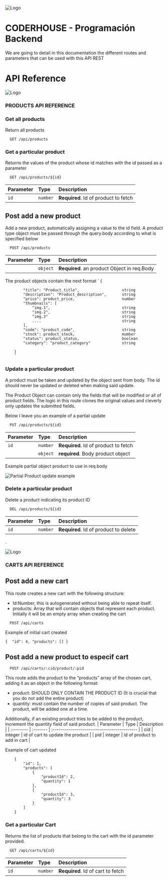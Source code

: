 
![Logo](https://img.freepik.com/foto-gratis/experiencia-programacion-persona-que-trabaja-codigos-computadora_23-2150010125.jpg?t=st=1718159866~exp=1718163466~hmac=84f9c451acaf146addf530405c61d74e03db7af8a984689cef59b7c38f9c0625&w=1380)
# CODERHOUSE - Programación Backend

We are going to detail in this documentation the different routes and parameters that can be used with this API REST



# API Reference

![Logo](https://www.shutterstock.com/shutterstock/photos/2281829879/display_1500/stock-photo-smart-warehouse-inventory-management-system-concept-manager-using-digital-tablet-showing-warehouse-2281829879.jpg)
### PRODUCTS API REFERENCE

### Get all products
Return all products
```http
  GET /api/products
```



### Get a particular product 
Returns the values ​​of the product whose id matches with the id passed as a parameter
```http
  GET /api/products/${id}
```
| Parameter | Type     | Description                          |
| :-------- | :------- | :----------------------------------- |
| `id`      | `number` | **Required**. Id of product to fetch |

## Post add a new product 
 Add a new product, automatically assigning a value to the id field. A product type object must be passed through the query.body according to what is specified below
```http
  POST /api/products
```
| Parameter | Type     | Description                                 |
| :-------- | :------- | :------------------------------------------ |
|           | `object` | **Required**. an product Object in req.Body |

The product objects contain the next format
        `
        {

            "title": "Product_title",                   string
            "description": "Product_description",       string
            "price": product_price,                     number
            "thumbnails": [
                "img.1",                                string
                "img.2",                                string
                "img.3"                                 string
                ....                                    string
            ],
            "code": "product_code",                     string
            "stock": product_stock,                     mumber
            "status": product_status,                   boolean
            "category": "product_category"              string
            
        }
        `
### Update a particular product 
A product must be taken and updated by the object sent from body. The id should never be updated or deleted when making said update.

The Product Object can contain only the fields that will be modified or all of product fields. The logic in this route clones the original values ​​and cleverly only updates the submitted fields.

Below I leave you an example of a partial update

```http
  PUT /api/products/${id}
```
| Parameter | Type     | Description                            |
| :-------- | :------- | :------------------------------------- |
| `id`      | `number` | **Required**. Id of product to fetch   |
|           | `object` | **required**. Body product object

Example partial object product to use in req.body

![Partial Product update example](./imagenesMD/partialproductupdate.jpg)

### Delete a particular product 
Delete a product indicating its product ID
```http
  DEL /api/products/${id}
```
| Parameter | Type     | Description                          |
| :-------- | :------- | :----------------------------------- |
| `id`      | `number` | **Required**. Id of product to delete |

.


![Logo](https://img.freepik.com/foto-gratis/carros-compra-fuera-supermercado_23-2148195372.jpg?t=st=1718160899~exp=1718164499~hmac=289038913f83e935d589eedb55a1684608071996ca716c3ce1838212fe1ddd47&w=1380)
### CARTS API REFERENCE

## Post add a new cart 
This route creates a new cart with the following structure:

- Id:Number, this is autogenerated without being able to repeat itself.
- products: Array that will contain objects that represent each product. Initially it will be an empty array when creating the cart
```http
  POST /api/carts
```


Example of initial cart created

`{  "id": 4,
    "products": []
}
`
## Post add a new product to especif cart 

```http
  POST /api/carts/:cid/product/:pid 
```
This route adds the product to the “products” array of the chosen cart, adding it as an object in the following format:

- product: SHOULD ONLY CONTAIN THE PRODUCT ID (It is crucial that you do not add the entire product)
- quantity: must contain the number of copies of said product. The product, will be added one at a time.

Additionally, if an existing product tries to be added to the product, increment the quantity field of said product.
| Parameter | Type     | Description                                 |
| :-------- | :------- | :------------------------------------------ |
|  cid    | integer  | id of cart to update the product            |
|  pid    | integer  | id of product to add in cart          |

Example of cart updated 

        {
            "id": 1,
            "products": [
                {
                    "productId": 2,
                    "quantity": 1
                },
                {
                    "productId": 3,
                    "quantity": 3
                }
            ]
        }

### Get a particular Cart
Returns the list of products that belong to the cart with the id parameter provided.
```http
  GET /api/carts/${id}
```
| Parameter | Type     | Description                          |
| :-------- | :------- | :----------------------------------- |
| `id`      | `number` | **Required**. Id of cart to fetch |


